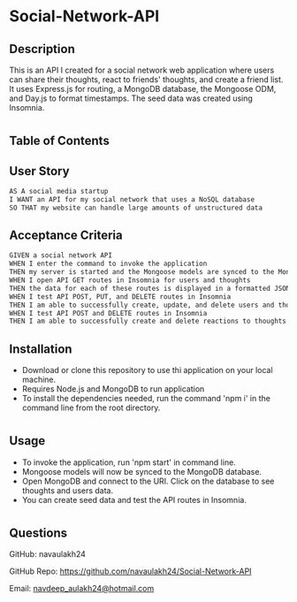 # Social-Network-API

## Description
This is an API I created for a social network web application where users can share their thoughts, react to friends' thoughts, and create a friend list. It uses Express.js for routing, a MongoDB database, the Mongoose ODM, and Day.js to format timestamps. The seed data was created using Insomnia.
#

## Table of Contents


## User Story

```md
AS A social media startup
I WANT an API for my social network that uses a NoSQL database
SO THAT my website can handle large amounts of unstructured data
```

## Acceptance Criteria

```md
GIVEN a social network API
WHEN I enter the command to invoke the application
THEN my server is started and the Mongoose models are synced to the MongoDB database
WHEN I open API GET routes in Insomnia for users and thoughts
THEN the data for each of these routes is displayed in a formatted JSON
WHEN I test API POST, PUT, and DELETE routes in Insomnia
THEN I am able to successfully create, update, and delete users and thoughts in my database
WHEN I test API POST and DELETE routes in Insomnia
THEN I am able to successfully create and delete reactions to thoughts and add and remove friends to a user’s friend list
```

## Installation
- Download or clone this repository to use thi application on your local machine.
- Requires Node.js and MongoDB to run application
- To install the dependencies needed, run the command 'npm i' in the command line from the root directory.
#

## Usage
- To invoke the application, run 'npm start' in command line.
- Mongoose models will now be synced to the MongoDB database.
- Open MongoDB and connect to the URI. Click on the database to see thoughts and users data.
- You can create seed data and test the API routes in Insomnia.
#
## Questions
GitHub: navaulakh24

GitHub Repo: https://github.com/navaulakh24/Social-Network-API

Email: navdeep_aulakh24@hotmail.com